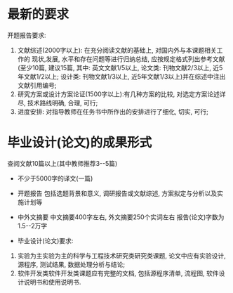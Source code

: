 # 最新的要求

 开题报告要求:

1. 文献综述(2000字以上): 在充分阅读文献的基础上, 对国内外与本课题相关工作的
    现状,发展, 水平和存在问题等进行归纳总结, 应按规定格式列出参考文献(至少10篇,
    建议15篇, 其中: 英文文献1/5以上, 论文类: 刊物文献2/3以上, 近5年文献1/2以上;
    设计类: 刊物文献1/3以上, 近5年文献1/3以上)并在综述中注出文献引用编号;
2. 研究方案或设计方案论证(1500字以上):有几种方案的比较, 对选定方案论述详尽,
    技术路线明确, 合理, 可行;
3. 进度安排: 对指导教师在任务书中所作出的安排进行了细化, 切实, 可行;

# 毕业设计(论文)的成果形式

查阅文献10篇以上(其中教师推荐3--5篇)

* 不少于5000字的译文(一篇)

* 开题报告
包括选题背景和意义, 调研报告或文献综述, 方案拟定与分析以及实施计划等

* 中外文摘要
中文摘要400字左右, 外文摘要250个实词左右
报告(论文)字数为1.5--2万字

* 毕业设计(论文)要求:
 1. 实验为主实验为主的科学与工程技术研究类研究类课题,
    论文中应有实验设计, 源程序, 测试结果, 数据处理分析与结论;
 2. 软件开发类软件开发类课题应有完整的文档, 包括源程序清单,
    流程图, 软件设计说明书和使用说明书.


